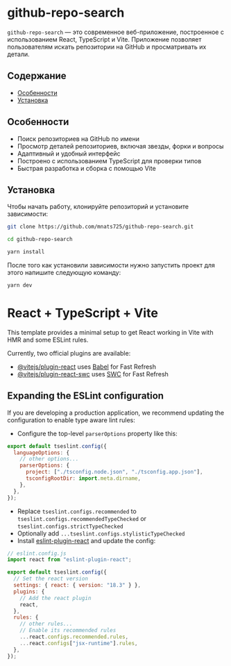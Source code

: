 # github-repo-search

`github-repo-search` — это современное веб-приложение, построенное с использованием React, TypeScript и Vite. Приложение позволяет пользователям искать репозитории на GitHub и просматривать их детали.

## Содержание

- [Особенности](#особенности)
- [Установка](#установка)

## Особенности

- Поиск репозиториев на GitHub по имени
- Просмотр деталей репозиториев, включая звезды, форки и вопросы
- Адаптивный и удобный интерфейс
- Построено с использованием TypeScript для проверки типов
- Быстрая разработка и сборка с помощью Vite

## Установка

Чтобы начать работу, клонируйте репозиторий и установите зависимости:

```bash
git clone https://github.com/mnats725/github-repo-search.git

cd github-repo-search

yarn install
```

После того как установили зависимости нужно запустить проект для этого напишите следующую команду:

```bash
yarn dev
```

# React + TypeScript + Vite

This template provides a minimal setup to get React working in Vite with HMR and some ESLint rules.

Currently, two official plugins are available:

- [@vitejs/plugin-react](https://github.com/vitejs/vite-plugin-react/blob/main/packages/plugin-react/README.md) uses [Babel](https://babeljs.io/) for Fast Refresh
- [@vitejs/plugin-react-swc](https://github.com/vitejs/vite-plugin-react-swc) uses [SWC](https://swc.rs/) for Fast Refresh

## Expanding the ESLint configuration

If you are developing a production application, we recommend updating the configuration to enable type aware lint rules:

- Configure the top-level `parserOptions` property like this:

```js
export default tseslint.config({
  languageOptions: {
    // other options...
    parserOptions: {
      project: ["./tsconfig.node.json", "./tsconfig.app.json"],
      tsconfigRootDir: import.meta.dirname,
    },
  },
});
```

- Replace `tseslint.configs.recommended` to `tseslint.configs.recommendedTypeChecked` or `tseslint.configs.strictTypeChecked`
- Optionally add `...tseslint.configs.stylisticTypeChecked`
- Install [eslint-plugin-react](https://github.com/jsx-eslint/eslint-plugin-react) and update the config:

```js
// eslint.config.js
import react from "eslint-plugin-react";

export default tseslint.config({
  // Set the react version
  settings: { react: { version: "18.3" } },
  plugins: {
    // Add the react plugin
    react,
  },
  rules: {
    // other rules...
    // Enable its recommended rules
    ...react.configs.recommended.rules,
    ...react.configs["jsx-runtime"].rules,
  },
});
```
